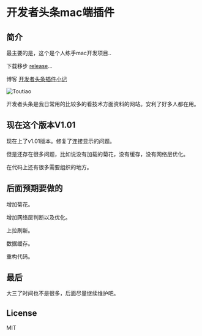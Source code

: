 # 开发者头条mac端插件

## 简介

最主要的是，这个是个人练手mac开发项目..

下载移步  [release](https://github.com/judi0713/TouTiao/releases)...

博客  [开发者头条插件小记](http://walkginkgo.com/ios/2016/05/04/Toutiao.html)

![Toutiao](https://github.com/judi0713/TouTiao/blob/master/toutiao.png)

开发者头条是我日常用的比较多的看技术方面资料的网站。安利了好多人都在用。

## 现在这个版本V1.01

现在上了v1.01版本。修复了连接显示的问题。

但是还存在很多问题，比如说没有加载的菊花，没有缓存，没有网络层优化。

在代码上还有很多需要组织的地方。

## 后面预期要做的

增加菊花。

增加网络层判断以及优化。

上拉刷新。

数据缓存。

重构代码。

## 最后

大三了时间也不是很多，后面尽量继续维护吧。

## License

MIT
